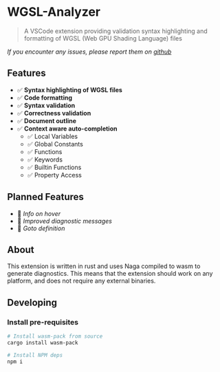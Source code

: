 # WGSL-Analyzer

> A VSCode extension providing validation syntax highlighting and formatting of WGSL (Web GPU Shading Language) files

*If you encounter any issues, please report them on [github](https://github.com/unfinishedprogram/wgsl-analyzer/issues)*

## Features

- ✅ **Syntax highlighting of WGSL files**
- ✅ **Code formatting**
- ✅ **Syntax validation**
- ✅ **Correctness validation**
- ✅ **Document outline**
- ✅ **Context aware auto-completion**
  - ✅ Local Variables
  - ✅ Global Constants
  - ✅ Functions
  - ✅ Keywords
  - ✅ Builtin Functions
  - ✅ Property Access

## Planned Features

- 🚧 *Info on hover*
- 🚧 *Improved diagnostic messages*
- 🚧 *Goto definition*

## About

This extension is written in rust and uses Naga compiled to wasm to generate diagnostics.
This means that the extension should work on any platform, and does not require any external binaries.

## Developing

### Install pre-requisites
```sh
# Install wasm-pack from source
cargo install wasm-pack

# Install NPM deps 
npm i
```
